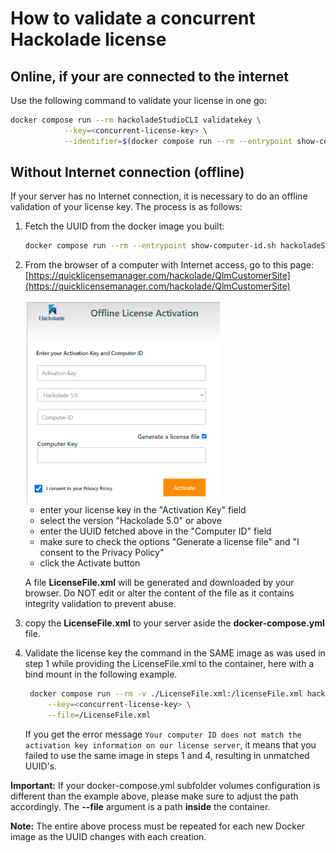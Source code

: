 # How to validate a concurrent Hackolade license

## Online, if your are connected to the internet

Use the following command to validate your license in one go:
```bash
docker compose run --rm hackoladeStudioCLI validatekey \
            --key=<concurrent-license-key> \
            --identifier=$(docker compose run --rm --entrypoint show-computer-id.sh hackoladeStudioCLI)

```

## Without Internet connection (offline)

If your server has no Internet connection, it is necessary to do an offline validation of your license key.  The process is as follows:

1. Fetch the UUID from the docker image you built: 
    ```bash
    docker compose run --rm --entrypoint show-computer-id.sh hackoladeStudioCLI
    ```
2. From the browser of a computer with Internet access, go to this page: [https://quicklicensemanager.com/hackolade/QlmCustomerSite](https://quicklicensemanager.com/hackolade/QlmCustomerSite)

    <img src="../lib/Offline_license_activation.png" style="zoom:50%;" />

    - enter your license key in the "Activation Key" field
    - select the version "Hackolade 5.0" or above
    - enter the UUID fetched above in the "Computer ID" field
    - make sure to check the options "Generate a license file" and "I consent to the Privacy Policy"
    - click the Activate button

    A file **LicenseFile.xml** will be generated and downloaded by your browser.  Do NOT edit or alter the content of the file as it contains integrity validation to prevent abuse.  

3. copy the **LicenseFile.xml** to your server aside the **docker-compose.yml** file.

4. Validate the license key the command in the SAME image as was used in step 1 while providing the LicenseFile.xml to the container, here with a bind mount in the following example.

   ```bash
    docker compose run --rm -v ./LicenseFile.xml:/licenseFile.xml hackoladeStudioCLI validatekey \
        --key=<concurrent-license-key> \
        --file=/LicenseFile.xml
    ```

    If you get the error message `Your computer ID does not match the activation key information on our license server`, it means that you failed to use the same image in steps 1 and 4, resulting in unmatched UUID's.

**Important:** If your docker-compose.yml subfolder volumes configuration is different than the example above, please make sure to adjust the path accordingly.  The **--file** argument is a path **inside** the container.

**Note:** The entire above process must be repeated for each new Docker image as the UUID changes with each creation.
